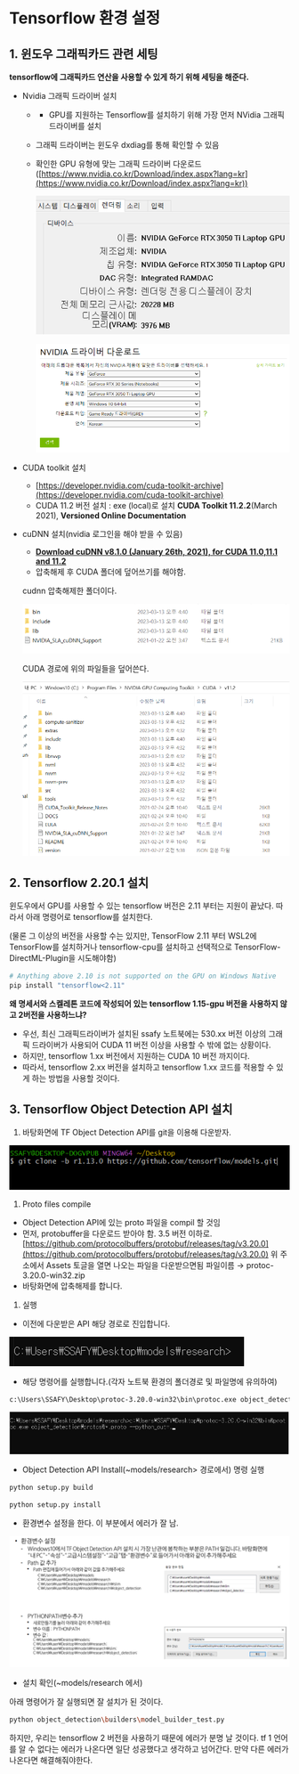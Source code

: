 # Tensorflow 환경 설정

## 1. 윈도우 그래픽카드 관련 세팅

**tensorflow에 그래픽카드 연산을 사용할 수 있게 하기 위해 세팅을 해준다.**

- Nvidia 그래픽 드라이버 설치
    - - GPU를 지원하는 Tensorflow를 설치하기 위해 가장 먼저 NVidia 그래픽 드라이버를 설치
    - 그래픽 드라이버는 윈도우 dxdiag를 통해 확인할 수 있음
    - 확인한 GPU 유형에 맞는 그래픽 드라이버 다운로드([https://www.nvidia.co.kr/Download/index.aspx?lang=kr](https://www.nvidia.co.kr/Download/index.aspx?lang=kr))
        
        ![Untitled](imgs/Untitled.png)
        
        ![Untitled](imgs/Untitled%201.png)
        
- CUDA toolkit 설치
    - [https://developer.nvidia.com/cuda-toolkit-archive](https://developer.nvidia.com/cuda-toolkit-archive)
    - CUDA 11.2 버전 설치 : exe (local)로 설치
    **CUDA Toolkit 11.2.2**(March 2021), **Versioned Online Documentation**

- cuDNN 설치(nvidia 로그인을 해야 받을 수 있음)
    - **[Download cuDNN v8.1.0 (January 26th, 2021), for CUDA 11.0,11.1 and 11.2](https://developer.nvidia.com/rdp/cudnn-archive#a-collapse810-111)**
    - 압축해제 후 CUDA 폴더에 덮어쓰기를 해야함.
    
    cudnn 압축해제한 폴더이다.
    
    ![Untitled](imgs/Untitled%202.png)
    
    CUDA 경로에 위의 파일들을 덮어쓴다.
    
    ![Untitled](imgs/Untitled%203.png)
    

## 2. Tensorflow 2.20.1 설치

윈도우에서 GPU를 사용할 수 있는 tensorflow 버전은 2.11 부터는 지원이 끝났다. 따라서 아래 명령어로 tensorflow를 설치한다.

(물론 그 이상의 버전을 사용할 수는 있지만, TensorFlow 2.11 부터 WSL2에 TensorFlow를 설치하거나 tensorflow-cpu를 설치하고 선택적으로 TensorFlow-DirectML-Plugin을 시도해야함)

```python
# Anything above 2.10 is not supported on the GPU on Windows Native
pip install "tensorflow<2.11"
```

**왜 명세서와 스켈레톤 코드에 작성되어 있는 tensorflow 1.15-gpu 버전을 사용하지 않고 2버전을 사용하느냐?**

- 우선, 최신 그래픽드라이버가 설치된 ssafy 노트북에는 530.xx 버전 이상의 그래픽 드라이버가 사용되어 CUDA 11 버전 이상을 사용할 수 밖에 없는 상황이다.
- 하지만, tensorflow 1.xx 버전에서 지원하는 CUDA 10 버전 까지이다.
- 따라서, tensorflow 2.xx 버전을 설치하고 tensorflow 1.xx 코드를 적용할 수 있게 하는 방법을 사용할 것이다.

## 3. Tensorflow Object Detection API 설치

1. 바탕화면에 TF Object Detection API를 git을 이용해 다운받자.

![Untitled](imgs/Untitled%204.png)

1. Proto files compile
- Object Detection API에 있는 proto 파일을 compil 할 것임
- 먼저, protobuffer을 다운로드 받아야 함. 3.5 버전 이하로.
[https://github.com/protocolbuffers/protobuf/releases/tag/v3.20.0](https://github.com/protocolbuffers/protobuf/releases/tag/v3.20.0)
위 주소에서 Assets 토글을 열면 나오는 파일을 다운받으면됨
파일이름 → protoc-3.20.0-win32.zip
- 바탕화면에 압축해제를 합니다.

1. 실행
- 이전에 다운받은 API 해당 경로로 진입합니다.

![Untitled](imgs/Untitled%205.png)

- 해당 명령어를 실행합니다.(각자 노트북 환경의 폴더경로 및 파일명에 유의하여)

```bash
c:\Users\SSAFY\Desktop\protoc-3.20.0-win32\bin\protoc.exe object_detection\protos\*.proto --python_out=.
```

![Untitled](imgs/Untitled%206.png)

- Object Detection API Install(~models/research> 경로에서) 명령 실행

```bash
python setup.py build
```

```bash
python setup.py install
```

- 환경변수 설정을 한다. 이 부분에서 에러가 잘 남.

![Untitled](imgs/Untitled%207.png)

- 설치 확인(~models/research 에서)

아래 명령어가 잘 실행되면 잘 설치가 된 것이다.

```bash
python object_detection\builders\model_builder_test.py
```

하지만, 우리는 tensorflow 2 버전을 사용하기 때문에 에러가 분명 날 것이다. tf 1 언어를 알 수 없다는 에러가 나온다면 일단 성공했다고 생각하고 넘어간다. 만약 다른 에러가 나온다면 해결해줘야한다.